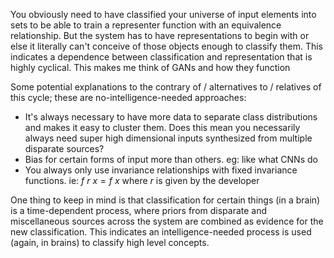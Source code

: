 
You obviously need to have classified your universe of input elements into sets to be able to train a representer function with an equivalence relationship. But the system has to have representations to begin with or else it literally can't conceive of those objects enough to classify them. This indicates a dependence between classification and representation that is highly cyclical. This makes me think of GANs and how they function

Some potential explanations to the contrary of / alternatives to / relatives of this cycle; these are no-intelligence-needed approaches:

* It's always necessary to have more data to separate class distributions and makes it easy to cluster them. Does this mean you necessarily always need super high dimensional inputs synthesized from multiple disparate sources?
* Bias for certain forms of input more than others. eg: like what CNNs do
* You always only use invariance relationships with fixed invariance functions. ie: $f\ r\ x = f\ x$ where $r$ is given by the developer

One thing to keep in mind is that classification for certain things (in a brain) is a time-dependent process, where priors from disparate and miscellaneous sources across the system are combined as evidence for the new classification. This indicates an intelligence-needed process is used (again, in brains) to classify high level concepts.

